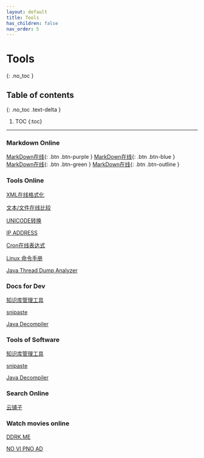 ```yaml
---
layout: default
title: Tools
has_children: false
nav_order: 5
---
```


# Tools
{: .no_toc }

## Table of contents
{: .no_toc .text-delta }

1. TOC
{:toc}

---
### Markdown Online

[MarkDown在线](http://editor.md.ipandao.com/examples/full.html){: .btn .btn-purple }
[MarkDown在线](http://editor.md.ipandao.com/examples/full.html){: .btn .btn-blue  }
[MarkDown在线](http://editor.md.ipandao.com/examples/full.html){: .btn .btn-green  }
[MarkDown在线](http://editor.md.ipandao.com/examples/full.html){: .btn .btn-outline  }
 

### Tools Online

<a href="https://c.runoob.com/front-end/710/" target="_blank" class="btn btn-primary fs-5 mb-4 mb-md-0 mr-2">XML在线格式化</a>

<a href="https://www.diffchecker.com/diff" target="_blank" class="btn btn-blue  fs-5 mb-4 mb-md-0 mr-2">文本/文件在线比较</a>

<a href="http://www.jsons.cn/unicode" target="_blank" class="btn btn-blue  fs-5 mb-4 mb-md-0 mr-2">UNICODE转换</a>

<a href="https://ipaddress.com" target="_blank" class="btn btn-blue  fs-5 mb-4 mb-md-0 mr-2">IP ADDRESS</a>


<a href="http://cron.ciding.cc/" target="_blank" class="btn btn-green fs-5 mb-4 mb-md-0 mr-2">Cron在线表达式</a>

<a href="http://linux.51yip.com/" target="_blank" class="btn btn-primary fs-5 mb-4 mb-md-0 mr-2">Linux 命令手册</a>

<a href="https://fastthread.io/ft-index.jsp" target="_blank" class="btn btn-blue fs-5 mb-4 mb-md-0 mr-2">Java Thread Dump Analyzer</a>

### Docs for Dev  


<a href="https://obsidian.md" target="_blank" class="btn btn-purple  fs-5 mb-4 mb-md-0 mr-2">知识库管理工具</a>

<a href="https://www.snipaste.com/index.html" target="_blank" class="btn btn-primary fs-5 mb-4 mb-md-0 mr-2">snipaste</a>

<a href="http://java-decompiler.github.io/" target="_blank" class="btn btn-outline fs-5 mb-4 mb-md-0 mr-2">Java Decompiler</a>


### Tools of Software 


<a href="https://obsidian.md" target="_blank" class="btn btn-purple  fs-5 mb-4 mb-md-0 mr-2">知识库管理工具</a>

<a href="https://www.snipaste.com/index.html" target="_blank" class="btn btn-primary fs-5 mb-4 mb-md-0 mr-2">snipaste</a>

<a href="http://java-decompiler.github.io/" target="_blank" class="btn btn-outline fs-5 mb-4 mb-md-0 mr-2">Java Decompiler</a>

### Search Online

<a href="http://www.yunpz.net/" target="_blank" class="btn btn-primary fs-5 mb-4 mb-md-0 mr-2">云铺子</a>



### Watch movies online

<a href="https://ddrk.me/" target="_blank" class="btn btn-primary fs-5 mb-4 mb-md-0 mr-2">DDRK.ME</a>

<a href="https://www.novipnoad.com/" target="_blank" class="btn btn-green fs-5 mb-4 mb-md-0 mr-2">NO VI PNO AD</a>


